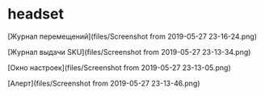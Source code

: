 # headset

[Журнал перемещений](files/Screenshot from 2019-05-27 23-16-24.png) 

[Журнал выдачи SKU](files/Screenshot from 2019-05-27 23-13-34.png) 

[Окно настроек](files/Screenshot from 2019-05-27 23-13-05.png) 

[Алерт](files/Screenshot from 2019-05-27 23-13-46.png) 